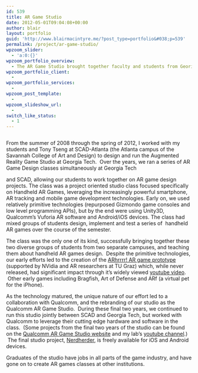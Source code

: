 ```yaml
---
id: 539
title: AR Game Studio
date: 2012-05-01T09:04:08+00:00
author: blair
layout: portfolio
guid: 'http://www.blairmacintyre.me/?post_type=portfolio&#038;p=539'
permalink: /project/ar-game-studio/
wpzoom_slider:
  - 'a:0:{}'
wpzoom_portfolio_overview:
  - The AR Game Studio brought together faculty and students from Georiga Tech and SCAD-Atlanta to explore the potential of handheld AR technology for creating new kinds of gaming experiences.
wpzoom_portfolio_client:
  - 
wpzoom_portfolio_services:
  - 
wpzoom_post_template:
  - 
wpzoom_slideshow_url:
  - 
switch_like_status:
  - 1
---
```

<div id="galleria-539">
  <a href="http://blairmacintyre.me/wp-content/uploads/2012/05/ninjanitor-featured.png"><img title="Ninjanitor (Jack Tang, Kevin Jones, Leo Celballos, Charmant Tan)" alt="" src="http://blairmacintyre.me/wp-content/uploads/2012/05/ninjanitor-featured-72x55.png" /></a><a href="http://blairmacintyre.me/wp-content/uploads/2012/05/title1-featured.jpg"><img title="Citadel Omega (Leonardo Ceballos and Abhijeet Dani)" alt="" src="http://blairmacintyre.me/wp-content/uploads/2012/05/title1-featured-72x55.jpg" /></a><a href="http://blairmacintyre.me/wp-content/uploads/2012/05/HumanCircuit1.jpg"><img title="HumanCircuit1" alt="" src="http://blairmacintyre.me/wp-content/uploads/2012/05/HumanCircuit1-72x55.jpg" /></a><a href="http://blairmacintyre.me/wp-content/uploads/2012/05/puppyplus-featured.jpg"><img title="puppyplus-featured" alt="" src="http://blairmacintyre.me/wp-content/uploads/2012/05/puppyplus-featured-72x55.jpg" /></a><a href="http://blairmacintyre.me/wp-content/uploads/2012/05/volcano-fever-spr2011.jpg"><img title="volcano-fever-spr2011" alt="" src="http://blairmacintyre.me/wp-content/uploads/2012/05/volcano-fever-spr2011-72x55.jpg" /></a><a href="http://blairmacintyre.me/wp-content/uploads/2012/05/tower-destroyer-featured.jpg"><img title="tower-destroyer-featured" alt="" src="http://blairmacintyre.me/wp-content/uploads/2012/05/tower-destroyer-featured-72x55.jpg" /></a><a href="http://blairmacintyre.me/wp-content/uploads/2012/05/templar-featured.jpg"><img title="templar-featured" alt="" src="http://blairmacintyre.me/wp-content/uploads/2012/05/templar-featured-72x55.jpg" /></a><a href="http://blairmacintyre.me/wp-content/uploads/2012/05/dodger-featured.jpg"><img title="dodger-featured" alt="" src="http://blairmacintyre.me/wp-content/uploads/2012/05/dodger-featured-72x55.jpg" /></a><a href="http://blairmacintyre.me/wp-content/uploads/2012/05/Spiro-featured.jpg"><img title="Spiro-featured" alt="" src="http://blairmacintyre.me/wp-content/uploads/2012/05/Spiro-featured-72x55.jpg" /></a>
</div>

From the summer of 2008 through the spring of 2012, I worked with my students and Tony Tseng at SCAD-Atlanta (the Atlanta campus of the Savannah College of Art and Design) to design and run the Augmented Reality Game Studio at Georgia Tech.  Over the years, we ran a series of AR Game Design classes simultaneously at Georgia Tech
  
and SCAD, allowing our students to work together on AR game design projects. The class was a project oriented studio class focused specifically on Handheld AR Games, leveraging the increasingly powerful smartphone, AR tracking and mobile game development technologies. Early on, we used relatively primitive technologies (repurposed Gizmondo game consoles and low level programming APIs), but by the end were using Unity3D, Qualcomm&#8217;s Vuforia AR software and Android/iOS devices. The class had mixed groups of students design, implement and test a series of  handheld AR games over the course of the semester.

The class was the only one of its kind, successfully bringing together these two diverse groups of students from two separate campuses, and teaching them about handheld AR games design.  Despite the primitive technologies, our early efforts led to the creation of the [ARhrrrr! AR game prototype](http://www.blairmacintyre.me/project/arhrrrr/) (supported by NVidia and AR researchers at TU Graz) which, while never released, had significant impact through it&#8217;s widely viewed [youtube video](http://www.youtube.com/watch?v=cNu4CluFOcw).  Other early games including Bragfish, Art of Defense and ARf (a virtual pet for the iPhone).

As the technology matured, the unique nature of our effort led to a collaboration with Qualcomm, and the rebranding of our studio as the Qualcomm AR Game Studio.  During these final two years, we continued to run this studio jointly between SCAD and Georgia Tech, but worked with Qualcomm to leverage their cutting edge hardware and software in the class.  (Some projects from the final two years of the studio can be found on the [Qualcomm AR Game Studio website](http://ael.gatech.edu/argamestudio) and my lab&#8217;s [youtube channel](http://www.youtube.com/aelatgt).)  The final studio project, [Nerdherder](http://www.blairmacintyre.me/project/nerdherder/), is freely available for iOS and Android devices.

Graduates of the studio have jobs in all parts of the game industry, and have gone on to create AR games classes at other institutions.